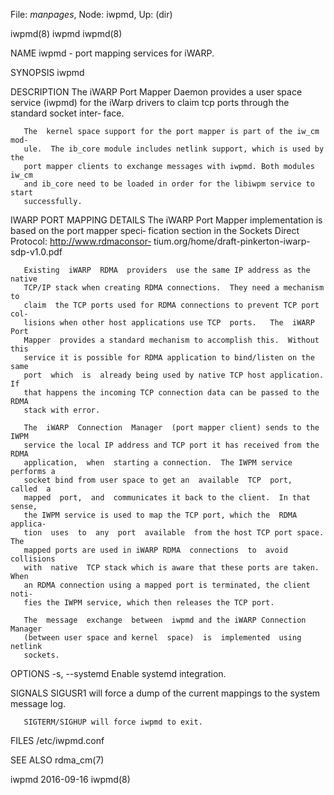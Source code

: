 File: *manpages*,  Node: iwpmd,  Up: (dir)

iwpmd(8)                             iwpmd                            iwpmd(8)



NAME
       iwpmd - port mapping services for iWARP.

SYNOPSIS
       iwpmd

DESCRIPTION
       The  iWARP Port Mapper Daemon provides a user space service (iwpmd) for
       the iWarp drivers to claim tcp ports through the standard socket inter‐
       face.

       The  kernel space support for the port mapper is part of the iw_cm mod‐
       ule.  The ib_core module includes netlink support, which is used by the
       port mapper clients to exchange messages with iwpmd. Both modules iw_cm
       and ib_core need to be loaded in order for the libiwpm service to start
       successfully.

IWARP PORT MAPPING DETAILS
       The iWARP Port Mapper implementation is based on the port mapper speci‐
       fication section in the Sockets Direct Protocol: http://www.rdmaconsor‐
       tium.org/home/draft-pinkerton-iwarp-sdp-v1.0.pdf

       Existing  iWARP  RDMA  providers  use the same IP address as the native
       TCP/IP stack when creating RDMA connections.  They need a mechanism  to
       claim  the TCP ports used for RDMA connections to prevent TCP port col‐
       lisions when other host applications use TCP  ports.   The  iWARP  Port
       Mapper  provides a standard mechanism to accomplish this.  Without this
       service it is possible for RDMA application to bind/listen on the  same
       port  which  is  already being used by native TCP host application.  If
       that happens the incoming TCP connection data can be passed to the RDMA
       stack with error.

       The  iWARP  Connection  Manager  (port mapper client) sends to the IWPM
       service the local IP address and TCP port it has received from the RDMA
       application,  when  starting a connection.  The IWPM service performs a
       socket bind from user space to get an  available  TCP  port,  called  a
       mapped  port,  and  communicates it back to the client.  In that sense,
       the IWPM service is used to map the TCP port, which the  RDMA  applica‐
       tion  uses  to  any  port  available  from the host TCP port space. The
       mapped ports are used in iWARP RDMA  connections  to  avoid  collisions
       with  native  TCP stack which is aware that these ports are taken. When
       an RDMA connection using a mapped port is terminated, the client  noti‐
       fies the IWPM service, which then releases the TCP port.

       The  message  exchange  between  iwpmd and the iWARP Connection Manager
       (between user space and kernel  space)  is  implemented  using  netlink
       sockets.

OPTIONS
       -s, --systemd Enable systemd integration.

SIGNALS
       SIGUSR1 will force a dump of the current mappings to the system message
       log.

       SIGTERM/SIGHUP will force iwpmd to exit.

FILES
       /etc/iwpmd.conf

SEE ALSO
       rdma_cm(7)



iwpmd                             2016-09-16                          iwpmd(8)
